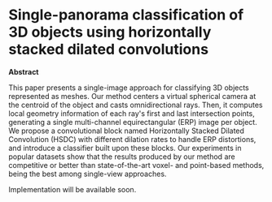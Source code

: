 # **Single-panorama classification of 3D objects using horizontally stacked dilated convolutions**

**Abstract**

This paper presents a single-image approach for classifying 3D objects represented as meshes. Our method centers a virtual spherical camera at the centroid of the object and casts omnidirectional rays. 
Then, it computes local geometry information of each ray's first and last intersection points, generating a single multi-channel equirectangular (ERP) image per object. We propose a convolutional block 
named Horizontally Stacked Dilated Convolution (HSDC) with different dilation rates to handle ERP distortions, and introduce a classifier built upon these blocks. Our experiments in popular 
datasets show that the results produced by our method are competitive or better than state-of-the-art voxel- and point-based methods, being the best among single-view approaches. 


Implementation will be available soon.
